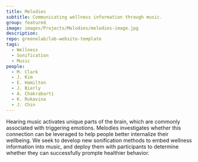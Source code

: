 ```yaml
---
title: Melodies
subtitle: Communicating wellness information through music.
group: featured
image: images/Projects/Melodies/melodies-image.jpg
description: 
repo: greenelab/lab-website-template
tags:
  - Wellness
  - Sonification
  - Music
people: 
  - M. Clark
  - J. Kim
  - E. Hamilton
  - J. Bierly
  - A. Chakrabarti
  - K. Rukavina
  - J. Chin
---
```

  
Hearing music activates unique parts of the brain, which are commonly associated with triggering emotions. Melodies investigates whether this connection can be leveraged to help people better internalize their wellbeing. We seek to develop new sonification methods to embed wellness information into music, and deploy them with participants to determine whether they can successfully prompte healthier behavior.
